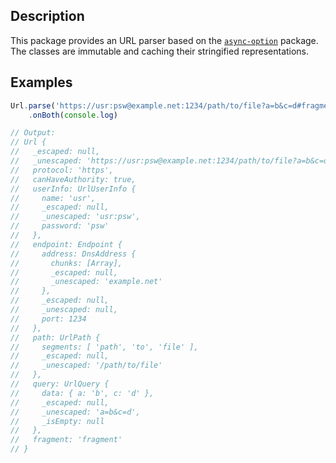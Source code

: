 ## Description

This package provides an URL parser based on the [`async-option`](https://npmjs.com/async-option) package. The classes are immutable and caching their stringified representations.

## Examples

```javascript
Url.parse('https://usr:psw@example.net:1234/path/to/file?a=b&c=d#fragment')
    .onBoth(console.log)

// Output:
// Url {
//   _escaped: null,
//   _unescaped: 'https://usr:psw@example.net:1234/path/to/file?a=b&c=d#fragment',
//   protocol: 'https',
//   canHaveAuthority: true,
//   userInfo: UrlUserInfo {
//     name: 'usr',
//     _escaped: null,
//     _unescaped: 'usr:psw',
//     password: 'psw'
//   },
//   endpoint: Endpoint {
//     address: DnsAddress {
//       chunks: [Array],
//       _escaped: null,
//       _unescaped: 'example.net'
//     },
//     _escaped: null,
//     _unescaped: null,
//     port: 1234
//   },
//   path: UrlPath {
//     segments: [ 'path', 'to', 'file' ],
//     _escaped: null,
//     _unescaped: '/path/to/file'
//   },
//   query: UrlQuery {
//     data: { a: 'b', c: 'd' },
//     _escaped: null,
//     _unescaped: 'a=b&c=d',
//     _isEmpty: null
//   },
//   fragment: 'fragment'
// }
```
